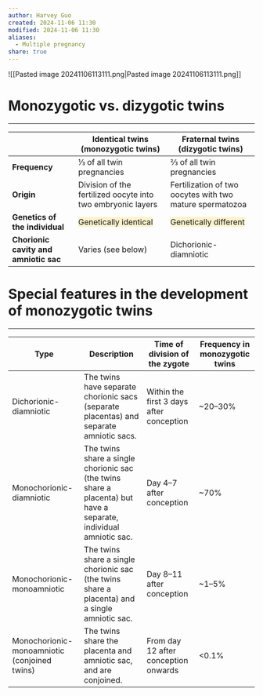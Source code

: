 ```yaml
---
author: Harvey Guo
created: 2024-11-06 11:30
modified: 2024-11-06 11:30
aliases:
  - Multiple pregnancy
share: true
---
```

![[Pasted image 20241106113111.png|Pasted image 20241106113111.png]]
# Monozygotic vs. dizygotic twins
---

|                                       | Identical twins (monozygotic twins)                                          | Fraternal twins (dizygotic twins)                                            |
| ------------------------------------- | ---------------------------------------------------------------------------- | ---------------------------------------------------------------------------- |
| **Frequency**                         | ⅓ of all twin pregnancies                                                    | ⅔ of all twin pregnancies                                                    |
| **Origin**                            | Division of the fertilized oocyte into two embryonic layers                  | Fertilization of two oocytes with two mature spermatozoa                     |
| **Genetics of the individual**        | <span style="background:rgba(240, 200, 0, 0.2)">Genetically identical</span> | <span style="background:rgba(240, 200, 0, 0.2)">Genetically different</span> |
| **Chorionic cavity and amniotic sac** | Varies (see below)                                                           | Dichorionic-diamniotic                                                       |
# Special features in the development of monozygotic twins
---

| Type                                  | Description                                                                               | Time of division of the zygote | Frequency in monozygotic twins |
|---------------------------------------|-------------------------------------------------------------------------------------------|--------------------------------|---------------------------------|
| Dichorionic-diamniotic                | The twins have separate chorionic sacs (separate placentas) and separate amniotic sacs.   | Within the first 3 days after conception | ~20–30% |
| Monochorionic-diamniotic              | The twins share a single chorionic sac (the twins share a placenta) but have a separate, individual amniotic sac. | Day 4–7 after conception      | ~70%                            |
| Monochorionic-monoamniotic            | The twins share a single chorionic sac (the twins share a placenta) and a single amniotic sac. | Day 8–11 after conception | ~1–5%                           |
| Monochorionic-monoamniotic (conjoined twins) | The twins share the placenta and amniotic sac, and are conjoined.                      | From day 12 after conception onwards | <0.1%                           |

